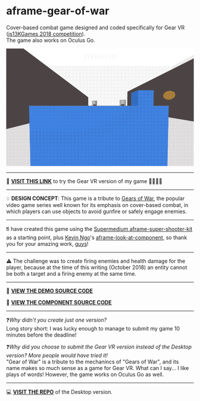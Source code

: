 # aframe-gear-of-war
Cover-based combat game designed and coded specifically for Gear VR ([js13KGames 2018 competition](https://js13kgames.com/entries/gear-of-war "js13KGames 2018 competition")).<br/>The game also works on Oculus Go.

![](https://raw.githubusercontent.com/thedart76/aframe-gear-of-war/master/gear-of-war-github.gif)

------------

📲 [**VISIT THIS LINK**](https://thedart76.github.io/aframe-gear-of-war/ "VISIT THIS LINK") to try the Gear VR version of my game 🔴🔴🔴🔫

------------

💡 **DESIGN CONCEPT**: This game is a tribute to [Gears of War](https://en.wikipedia.org/wiki/Gears_of_War "Gears of War"), the popular video game series well known for its emphasis on cover-based combat, in which players can use objects to avoid gunfire or safely engage enemies.

------------

❗I have created this game using the [Supermedium aframe-super-shooter-kit](https://github.com/supermedium/aframe-super-shooter-kit "Supermedium aframe-super-shooter-kit") as a starting point, plus [Kevin Ngo](https://github.com/ngokevin "Kevin Ngo")'s [aframe-look-at-component](https://github.com/ngokevin/kframe/tree/master/components/look-at/ "aframe-look-at-component"), so thank you for your amazing work, [guys](https://github.com/supermedium "guys")!

------------

⚠️ The challenge was to create firing enemies and health damage for the player, because at the time of this writing (October 2018) an entity cannot be both a target and a firing enemy at the same time.

------------

👀 **[VIEW THE DEMO SOURCE CODE](https://github.com/thedart76/aframe-gear-of-war/blob/master/index.html "VIEW THE DEMO SOURCE CODE")**

👀 **[VIEW THE COMPONENT SOURCE CODE](https://github.com/thedart76/aframe-gear-of-war/blob/master/js/gow-components.js "VIEW THE COMPONENT SOURCE CODE")**

------------

❓*Why didn't you create just one version?*<br/>Long story short: I was lucky enough to manage to submit my game 10 minutes before the deadline!

❓*Why did you choose to submit the Gear VR version instead of the Desktop version? More people would have tried it!*<br/>"Gear of War" is a tribute to the mechanincs of "Gears of War", and its name makes so much sense as a game for Gear VR. What can I say... I like plays of words! However, the game works on Oculus Go as well.

------------

💻 **[VISIT THE REPO](https://github.com/thedart76/aframe-gear-of-war-desktop "VISIT THE REPO")** of the Desktop version.

